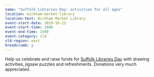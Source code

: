 ```yaml
---
name: "Suffolk Libraries Day: activities for all ages"
location: wickham-market-library
location-text: Wickham Market Library
event-start-date: 2019-10-12
event-start-time: 1000
event-end-time: 1500
event-category: sld
sld-region: east
breadcrumb: y
---
```


Help us celebrate and raise funds for [Suffolk Libraries Day](/suffolk-libraries-day/) with drawing activities, jigsaw puzzles and refreshments. Donations very much appreciated.
